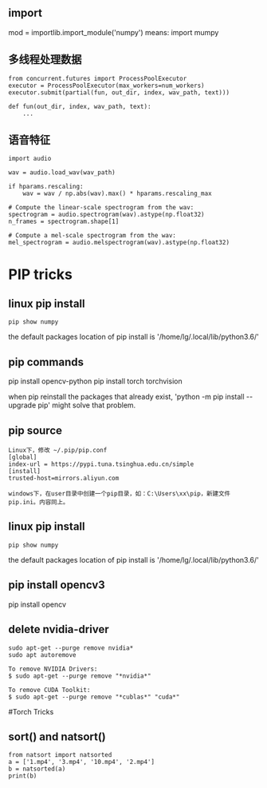 ## import 
mod = importlib.import_module('numpy')
means: import mumpy

## 多线程处理数据
```
from concurrent.futures import ProcessPoolExecutor
executor = ProcessPoolExecutor(max_workers=num_workers)
executor.submit(partial(fun, out_dir, index, wav_path, text)))

def fun(out_dir, index, wav_path, text):
    ...
```
## 语音特征
    import audio

    wav = audio.load_wav(wav_path)

    if hparams.rescaling:
        wav = wav / np.abs(wav).max() * hparams.rescaling_max

    # Compute the linear-scale spectrogram from the wav:
    spectrogram = audio.spectrogram(wav).astype(np.float32)
    n_frames = spectrogram.shape[1]

    # Compute a mel-scale spectrogram from the wav:
    mel_spectrogram = audio.melspectrogram(wav).astype(np.float32)

# PIP tricks
##  linux pip install
```
pip show numpy

```

the default packages location of pip install is '/home/lg/.local/lib/python3.6/'


##  pip commands

pip install opencv-python
pip install torch torchvision

when pip reinstall the packages that already exist, 'python -m pip install --upgrade pip' might solve that problem.
## pip  source
```
Linux下，修改 ~/.pip/pip.conf
[global]
index-url = https://pypi.tuna.tsinghua.edu.cn/simple
[install]
trusted-host=mirrors.aliyun.com

windows下，在user目录中创建一个pip目录，如：C:\Users\xx\pip，新建文件pip.ini。内容同上。
```

##  linux pip install
```
pip show numpy

```

the default packages location of pip install is '/home/lg/.local/lib/python3.6/'


##  pip install opencv3

pip install opencv

##  delete nvidia-driver
```
sudo apt-get --purge remove nvidia*
sudo apt autoremove

To remove NVIDIA Drivers:
$ sudo apt-get --purge remove "*nvidia*"

To remove CUDA Toolkit:
$ sudo apt-get --purge remove "*cublas*" "cuda*"
```


#Torch Tricks

## sort() and natsort()
```
from natsort import natsorted
a = ['1.mp4', '3.mp4', '10.mp4', '2.mp4']
b = natsorted(a)
print(b)

```


